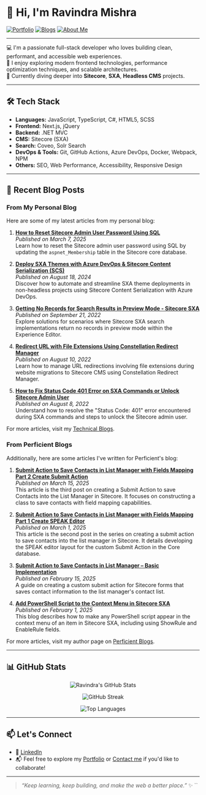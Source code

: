 # 👋 Hi, I'm Ravindra Mishra

[![Portfolio](https://img.shields.io/badge/-Portfolio-000?style=for-the-badge&logo=firefox&logoColor=white)](https://ravindra-mishra.github.io/)
[![Blogs](https://img.shields.io/badge/-Technical%20Blogs-000?style=for-the-badge&logo=hashnode&logoColor=white)](https://ravindra-mishra.github.io/blogs)
[![About Me](https://img.shields.io/badge/-About%20Me-000?style=for-the-badge&logo=readthedocs&logoColor=white)](https://ravindra-mishra.github.io/about)

---

💻 I'm a passionate full-stack developer who loves building clean, performant, and accessible web experiences.  
🧠 I enjoy exploring modern frontend technologies, performance optimization techniques, and scalable architectures.  
🚀 Currently diving deeper into **Sitecore**, **SXA**, **Headless CMS** projects.

---

## 🛠 Tech Stack

- **Languages:** JavaScript, TypeScript, C#, HTML5, SCSS
- **Frontend:** Next.js, jQuery
- **Backend:** .NET MVC
- **CMS:** Sitecore (SXA)
- **Search:** Coveo, Solr Search
- **DevOps & Tools:** Git, GitHub Actions, Azure DevOps, Docker, Webpack, NPM
- **Others:** SEO, Web Performance, Accessibility, Responsive Design

---

## 📘 Recent Blog Posts

### From My Personal Blog

Here are some of my latest articles from my personal blog:

1. **[How to Reset Sitecore Admin User Password Using SQL](https://ravindra-mishra.github.io/blogs/reset-sitecore-admin-user-password-using-sql)**  
   *Published on March 7, 2025*  
   Learn how to reset the Sitecore admin user password using SQL by updating the `aspnet_Membership` table in the Sitecore core database.

2. **[Deploy SXA Themes with Azure DevOps & Sitecore Content Serialization (SCS)](https://ravindra-mishra.github.io/blogs/deploy-sxa-themes-azure-devops-sitecore-serialization)**  
   *Published on August 18, 2024*  
   Discover how to automate and streamline SXA theme deployments in non-headless projects using Sitecore Content Serialization with Azure DevOps.

3. **[Getting No Records for Search Results in Preview Mode - Sitecore SXA](https://ravindra-mishra.github.io/blogs/getting-no-records-for-search-results-in-preview-mode)**  
   *Published on September 21, 2022*  
   Explore solutions for scenarios where Sitecore SXA search implementations return no records in preview mode within the Experience Editor.

4. **[Redirect URL with File Extensions Using Constellation Redirect Manager](https://ravindra-mishra.github.io/blogs/redirect-url-with-file-extensions-using-constellation-redirect-manager)**  
   *Published on August 10, 2022*  
   Learn how to manage URL redirections involving file extensions during website migrations to Sitecore CMS using Constellation Redirect Manager.

5. **[How to Fix Status Code 401 Error on SXA Commands or Unlock Sitecore Admin User](https://ravindra-mishra.github.io/blogs/fix-status-code-401-error-on-sxa-commands-or-unlock-sitecore-admin-user)**  
   *Published on August 8, 2022*  
   Understand how to resolve the "Status Code: 401" error encountered during SXA commands and steps to unlock the Sitecore admin user.

For more articles, visit my [Technical Blogs](https://ravindra-mishra.github.io/blogs).

### From Perficient Blogs

Additionally, here are some articles I've written for Perficient's blog:

1. **[Submit Action to Save Contacts in List Manager with Fields Mapping Part 2 Create Submit Action](https://blogs.perficient.com/2025/03/15/submit-action-to-save-contacts-in-list-manager-with-fields-mapping-part-2-create-submit-action/)**  
   *Published on March 15, 2025*  
   This article is the third post on creating a Submit Action to save Contacts into the List Manager in Sitecore. It focuses on constructing a class to save contacts with field mapping capabilities.

2. **[Submit Action to Save Contacts in List Manager with Fields Mapping Part 1 Create SPEAK Editor](https://blogs.perficient.com/2025/03/01/submit-action-to-save-contacts-in-list-manager-with-fields-mapping-part-1-create-speak-editor/)**  
   *Published on March 1, 2025*  
   This article is the second post in the series on creating a submit action to save contacts into the list manager in Sitecore. It details developing the SPEAK editor layout for the custom Submit Action in the Core database.

3. **[Submit Action to Save Contacts in List Manager – Basic Implementation](https://blogs.perficient.com/2025/02/15/submit-action-to-save-contacts-in-list-manager-basic-implementation/)**  
   *Published on February 15, 2025*  
   A guide on creating a custom submit action for Sitecore forms that saves contact information to the list manager's contact list.

4. **[Add PowerShell Script to the Context Menu in Sitecore SXA](https://blogs.perficient.com/2025/02/01/add-powershell-script-to-the-context-menu-in-sitecore-sxa/)**  
   *Published on February 1, 2025*  
   This blog describes how to make any PowerShell script appear in the context menu of an item in Sitecore SXA, including using ShowRule and EnableRule fields.

For more articles, visit my author page on [Perficient Blogs](https://blogs.perficient.com/author/rmishra/).

---

## 📊 GitHub Stats

<div align="center">

![Ravindra's GitHub Stats](https://github-readme-stats.vercel.app/api?username=ravindra-mishra&show_icons=true&hide_border=true&theme=radical)

![GitHub Streak](https://streak-stats.demolab.com?user=ravindra-mishra&theme=radical&hide_border=true)

![Top Languages](https://github-readme-stats.vercel.app/api/top-langs/?username=ravindra-mishra&layout=compact&theme=radical&hide_border=true)

</div>

---

## 📫 Let's Connect

- 💼 [LinkedIn](https://www.linkedin.com/in/mishra-ravindra/)
- 📬 Feel free to explore my [Portfolio](https://ravindra-mishra.github.io) or [Contact me](https://ravindra-mishra.github.io/about) if you'd like to collaborate!

---

> *“Keep learning, keep building, and make the web a better place.”* ✨
``
 
